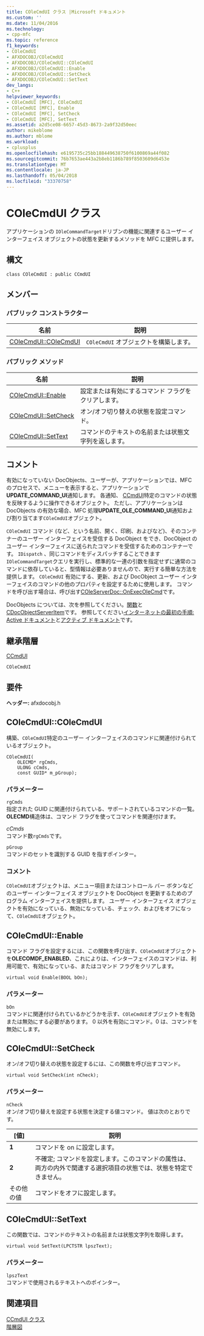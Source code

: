 ```yaml
---
title: COleCmdUI クラス |Microsoft ドキュメント
ms.custom: ''
ms.date: 11/04/2016
ms.technology:
- cpp-mfc
ms.topic: reference
f1_keywords:
- COleCmdUI
- AFXDOCOBJ/COleCmdUI
- AFXDOCOBJ/COleCmdUI::COleCmdUI
- AFXDOCOBJ/COleCmdUI::Enable
- AFXDOCOBJ/COleCmdUI::SetCheck
- AFXDOCOBJ/COleCmdUI::SetText
dev_langs:
- C++
helpviewer_keywords:
- COleCmdUI [MFC], COleCmdUI
- COleCmdUI [MFC], Enable
- COleCmdUI [MFC], SetCheck
- COleCmdUI [MFC], SetText
ms.assetid: a2d5ce08-6657-45d3-8673-2a9f32d50eec
author: mikeblome
ms.author: mblome
ms.workload:
- cplusplus
ms.openlocfilehash: e6195735c25bb188449638750f6100869a44f082
ms.sourcegitcommit: 76b7653ae443a2b8eb1186b789f8503609d6453e
ms.translationtype: MT
ms.contentlocale: ja-JP
ms.lasthandoff: 05/04/2018
ms.locfileid: "33370758"
---
```

# <a name="colecmdui-class"></a>COleCmdUI クラス
アプリケーションの `IOleCommandTarget`ドリブンの機能に関連するユーザー インターフェイス オブジェクトの状態を更新するメソッドを MFC に提供します。  
  
## <a name="syntax"></a>構文  
  
```  
class COleCmdUI : public CCmdUI  
```  
  
## <a name="members"></a>メンバー  
  
### <a name="public-constructors"></a>パブリック コンストラクター  
  
|名前|説明|  
|----------|-----------------|  
|[COleCmdUI::COleCmdUI](#colecmdui)|`COleCmdUI` オブジェクトを構築します。|  
  
### <a name="public-methods"></a>パブリック メソッド  
  
|名前|説明|  
|----------|-----------------|  
|[COleCmdUI::Enable](#enable)|設定または有効にするコマンド フラグをクリアします。|  
|[COleCmdUI::SetCheck](#setcheck)|オン/オフ切り替えの状態を設定コマンド。|  
|[COleCmdUI::SetText](#settext)|コマンドのテキストの名前または状態文字列を返します。|  
  
## <a name="remarks"></a>コメント  
 有効になっていない DocObjects、ユーザーが、アプリケーションでは、MFC のプロセスで、メニューを表示すると、アプリケーションで**UPDATE_COMMAND_UI**通知します。 各通知、 [CCmdUI](../../mfc/reference/ccmdui-class.md)特定のコマンドの状態を反映するように操作できるオブジェクト。 ただし、アプリケーションは DocObjects の有効な場合、MFC 処理**UPDATE_OLE_COMMAND_UI**通知および割り当てます`COleCmdUI`オブジェクト。  
  
 `COleCmdUI` コマンド (など、という名前、開く、印刷、およびなど)、そのコンテナーのユーザー インターフェイスを受信する DocObject をでき、DocObject のユーザー インターフェイスに送られたコマンドを受信するためのコンテナーです。 `IDispatch` 、同じコマンドをディスパッチすることできます`IOleCommandTarget`クエリを実行し、標準的な一連の引数を指定せずに通常のコマンドに依存していると、型情報は必要ありませんので、実行する簡単な方法を提供します。 `COleCmdUI` 有効にする、更新、および DocObject ユーザー インターフェイスのコマンドの他のプロパティを設定するために使用します。 コマンドを呼び出す場合は、呼び出す[COleServerDoc::OnExecOleCmd](../../mfc/reference/coleserverdoc-class.md#onexecolecmd)です。  
  
 DocObjects については、次を参照してください。[関数](../../mfc/reference/cdocobjectserver-class.md)と[CDocObjectServerItem](../../mfc/reference/cdocobjectserveritem-class.md)です。 参照してください[インターネットの最初の手順: Active ドキュメント](../../mfc/active-documents-on-the-internet.md)と[アクティブ ドキュメント](../../mfc/active-documents-on-the-internet.md)です。  
  
## <a name="inheritance-hierarchy"></a>継承階層  
 [CCmdUI](../../mfc/reference/ccmdui-class.md)  
  
 `COleCmdUI`  
  
## <a name="requirements"></a>要件  
 **ヘッダー:** afxdocobj.h  
  
##  <a name="colecmdui"></a>  COleCmdUI::COleCmdUI  
 構築、`COleCmdUI`特定のユーザー インターフェイスのコマンドに関連付けられているオブジェクト。  
  
```  
COleCmdUI(
    OLECMD* rgCmds,  
    ULONG cCmds,  
    const GUID* m_pGroup);
```  
  
### <a name="parameters"></a>パラメーター  
 `rgCmds`  
 指定された GUID に関連付けられている、サポートされているコマンドの一覧。 **OLECMD**構造体は、コマンド フラグを使ってコマンドを関連付けます。  
  
 *cCmds*  
 コマンド数`rgCmds`です。  
  
 `pGroup`  
 コマンドのセットを識別する GUID を指すポインター。  
  
### <a name="remarks"></a>コメント  
 `COleCmdUI`オブジェクトは、メニュー項目またはコントロール バー ボタンなどのユーザー インターフェイス オブジェクトを DocObject を更新するためのプログラム インターフェイスを提供します。 ユーザー インターフェイス オブジェクトを有効になっている、無効になっている、チェック、およびをオフになって、`COleCmdUI`オブジェクト。  
  
##  <a name="enable"></a>  COleCmdUI::Enable  
 コマンド フラグを設定するには、この関数を呼び出す、`COleCmdUI`オブジェクトを**OLECOMDF_ENABLED**、これによりは、インターフェイスのコマンドは、利用可能で、有効になっている、またはコマンド フラグをクリアします。  
  
```  
virtual void Enable(BOOL bOn);
```  
  
### <a name="parameters"></a>パラメーター  
 `bOn`  
 コマンドに関連付けられているかどうかを示す、`COleCmdUI`オブジェクトを有効または無効にする必要があります。 0 以外を有効にコマンド。0 は、コマンドを無効にします。  
  
##  <a name="setcheck"></a>  COleCmdUI::SetCheck  
 オン/オフ切り替えの状態を設定するには、この関数を呼び出すコマンド。  
  
```  
virtual void SetCheck(int nCheck);
```  
  
### <a name="parameters"></a>パラメーター  
 `nCheck`  
 オン/オフ切り替えを設定する状態を決定する値コマンド。 値は次のとおりです。  
  
|[値]|説明|  
|-----------|-----------------|  
|**1**|コマンドを on に設定します。|  
|**2**|不確定; コマンドを設定します。このコマンドの属性は、両方の内外で関連する選択項目の状態では、状態を特定できません。|  
|その他の値|コマンドをオフに設定します。|  
  
##  <a name="settext"></a>  COleCmdUI::SetText  
 この関数では、コマンドのテキストの名前または状態文字列を取得します。  
  
```  
virtual void SetText(LPCTSTR lpszText);
```  
  
### <a name="parameters"></a>パラメーター  
 `lpszText`  
 コマンドで使用されるテキストへのポインター。  
  
## <a name="see-also"></a>関連項目  
 [CCmdUI クラス](../../mfc/reference/ccmdui-class.md)   
 [階層図](../../mfc/hierarchy-chart.md)



